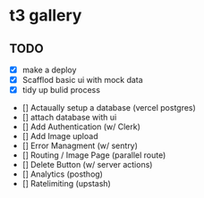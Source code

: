 # t3 gallery

## TODO

- [x] make a deploy
- [x] Scafflod basic ui with mock data
- [x] tidy up bulid process
- [] Actaually setup a database (vercel postgres)
- [] attach database with ui
- [] Add Authentication (w/ Clerk)
- [] Add Image upload
- [] Error Managment (w/ sentry)
- [] Routing / Image Page (parallel route)
- [] Delete Button (w/ server actions)
- [] Analytics (posthog)
- [] Ratelimiting (upstash)
